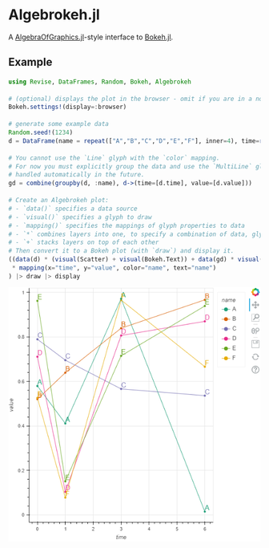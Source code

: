 # Algebrokeh.jl

A [AlgebraOfGraphics.jl](https://github.com/MakieOrg/AlgebraOfGraphics.jl)-style interface
to [Bokeh.jl](https://github.com/cjdoris/Bokeh.jl).

## Example

```julia
using Revise, DataFrames, Random, Bokeh, Algebrokeh

# (optional) displays the plot in the browser - omit if you are in a notebook
Bokeh.settings!(display=:browser)

# generate some example data
Random.seed!(1234)
d = DataFrame(name = repeat(["A","B","C","D","E","F"], inner=4), time=repeat([0,1,3,6], outer=6), value = rand(24))

# You cannot use the `Line` glyph with the `color` mapping.
# For now you must explicitly group the data and use the `MultiLine` glyph - this will be
# handled automatically in the future.
gd = combine(groupby(d, :name), d->(time=[d.time], value=[d.value]))

# Create an Algebrokeh plot:
# - `data()` specifies a data source
# - `visual()` specifies a glyph to draw
# - `mapping()` specifies the mappings of glyph properties to data
# - `*` combines layers into one, to specify a combination of data, glyphs and mappings
# - `+` stacks layers on top of each other
# Then convert it to a Bokeh plot (with `draw`) and display it.
((data(d) * (visual(Scatter) + visual(Bokeh.Text)) + data(gd) * visual(MultiLine))
 * mapping(x="time", y="value", color="name", text="name")
) |> draw |> display
```

![Example plot](https://raw.githubusercontent.com/cjdoris/Algebrokeh.jl/main/example.png)
